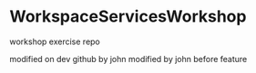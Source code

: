 # WorkspaceServicesWorkshop
workshop exercise repo

modified on dev github by john
modified by john before feature
